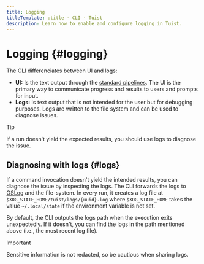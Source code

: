 ```yaml
---
title: Logging
titleTemplate: :title · CLI · Tuist
description: Learn how to enable and configure logging in Tuist.
---
```


# Logging {#logging}

The CLI differenciates between UI and logs:

- **UI:** Is the text output through the [standard pipelines](https://en.wikipedia.org/wiki/Pipeline_(Unix)). The UI is the primary way to communicate progress and results to users and prompts for input.
- **Logs:** Is text output that is not intended for the user but for debugging purposes. Logs are written to the file system and can be used to diagnose issues.

> [!TIP]
> If a run doesn't yield the expected results, you should use logs to diagnose the issue.


## Diagnosing with logs {#logs}

If a command invocation doesn't yield the intended results, you can diagnose the issue by inspecting the logs. The CLI forwards the logs to [OSLog](https://developer.apple.com/documentation/os/oslog) and the file-system. In every run, it creates a log file at `$XDG_STATE_HOME/tuist/logs/{uuid}.log` where `$XDG_STATE_HOME` takes the value `~/.local/state` if the environment variable is not set.

By default, the CLI outputs the logs path when the execution exits unexpectedly. If it doesn't, you can find the logs in the path mentioned above (i.e., the most recent log file).

> [!IMPORTANT]
> Sensitive information is not redacted, so be cautious when sharing logs.
